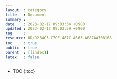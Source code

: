 ```yaml
---
layout  : category
title   : Document
summary : 
date    : 2023-02-17 09:03:34 +0900
updated : 2023-02-17 09:03:59 +0900
tag     : 
resource: 0D/9284C3-C7CF-487C-A663-AF87AA308168
toc     : true
public  : true
parent  : [[index]]
latex   : false
---
```

* TOC
{:toc}

# 
